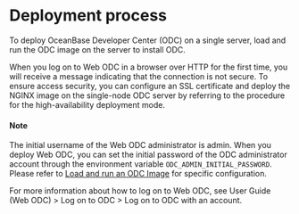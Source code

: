Deployment process 
=======================================

To deploy OceanBase Developer Center (ODC) on a single server, load and run the ODC image on the server to install ODC. 

When you log on to Web ODC in a browser over HTTP for the first time, you will receive a message indicating that the connection is not secure. To ensure access security, you can configure an SSL certificate and deploy the NGINX image on the single-node ODC server by referring to the procedure for the high-availability deployment mode. 

<main id="notice" type='explain'>
   <h4>Note</h4>
   <p>The initial username of the Web ODC administrator is admin. When you deploy Web ODC, you can set the initial password of the ODC administrator account through the environment variable <code>ODC_ADMIN_INITIAL_PASSWORD</code>. Please refer to <a href="../3.deploy-a-single-odc-node/2.load-and-run-single-odc-images.md">Load and run an ODC Image</a> for specific configuration.</p>
</main> 

For more information about how to log on to Web ODC, see User Guide (Web ODC) > Log on to ODC > Log on to ODC with an account.
  



